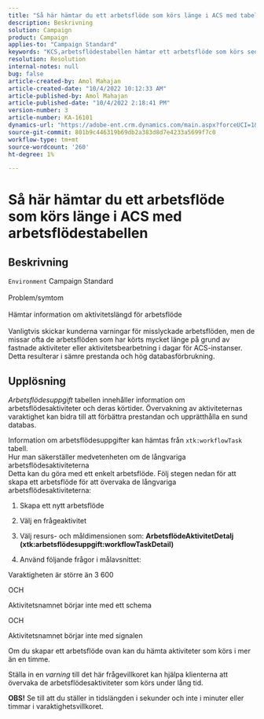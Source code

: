```yaml
---
title: "Så här hämtar du ett arbetsflöde som körs länge i ACS med tabellen workflowTask"
description: Beskrivning
solution: Campaign
product: Campaign
applies-to: "Campaign Standard"
keywords: "KCS,arbetsflödestabellen hämtar ett arbetsflöde som körs sedan länge"
resolution: Resolution
internal-notes: null
bug: false
article-created-by: Amol Mahajan
article-created-date: "10/4/2022 10:12:33 AM"
article-published-by: Amol Mahajan
article-published-date: "10/4/2022 2:18:41 PM"
version-number: 3
article-number: KA-16101
dynamics-url: "https://adobe-ent.crm.dynamics.com/main.aspx?forceUCI=1&pagetype=entityrecord&etn=knowledgearticle&id=afd7730a-cd43-ed11-bba2-002248086a73"
source-git-commit: 801b9c446319b69db2a383d8d7e4233a5699f7c0
workflow-type: tm+mt
source-wordcount: '260'
ht-degree: 1%

---
```


# Så här hämtar du ett arbetsflöde som körs länge i ACS med arbetsflödestabellen

## Beskrivning

`Environment`
Campaign Standard
<br><br>Problem/symtom<br><br>Hämtar information om aktivitetslängd för arbetsflöde<br><br>
Vanligtvis skickar kunderna varningar för misslyckade arbetsflöden, men de missar ofta de arbetsflöden som har körts mycket länge på grund av fastnade aktiviteter eller aktivitetsbearbetning i dagar för ACS-instanser. Detta resulterar i sämre prestanda och hög databasförbrukning.


## Upplösning


*Arbetsflödesuppgift* tabellen innehåller information om arbetsflödesaktiviteter och deras körtider. Övervakning av aktiviteternas varaktighet kan bidra till att förbättra prestandan och upprätthålla en sund databas.

Information om arbetsflödesuppgifter kan hämtas från `xtk:workflowTask` tabell.
<br>Hur man säkerställer medvetenheten om de långvariga arbetsflödesaktiviteterna<br>
Detta kan du göra med ett enkelt arbetsflöde. Följ stegen nedan för att skapa ett arbetsflöde för att övervaka de långvariga arbetsflödesaktiviteterna:

1. Skapa ett nytt arbetsflöde

2. Välj en frågeaktivitet

3. Välj resurs- och måldimensionen som: <b>ArbetsflödeAktivitetDetalj</b> <b>(xtk:arbetsflödesuppgift:workflowTaskDetail)</b>

4. Använd följande frågor i målavsnittet:

Varaktigheten är större än 3 600

OCH

Aktivitetsnamnet börjar inte med ett schema

OCH

Aktivitetsnamnet börjar inte med signalen



Om du skapar ett arbetsflöde ovan kan du hämta aktiviteter som körs i mer än en timme.

Ställa in en *varning* till det här frågevillkoret kan hjälpa klienterna att övervaka de arbetsflödesaktiviteter som körs under lång tid.

<b>OBS!</b> Se till att du ställer in tidslängden i sekunder och inte i minuter eller timmar i varaktighetsvillkoret.
